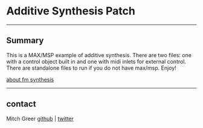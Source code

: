 # Additive Synthesis Patch
----
## Summary

This is a MAX/MSP example of additive synthesis. There are two files: one with a control object built in and one with midi inlets for external control. There are standalone files to run if you do not have max/msp. Enjoy!

[about fm synthesis](http://en.wikipedia.org/wiki/Frequency_modulation_synthesis)

----

## contact
Mitch Greer
[github](http://www.github.com/spaceagecrystal) |
[twitter](http://www.twitter.com/spaceagecrystal)
